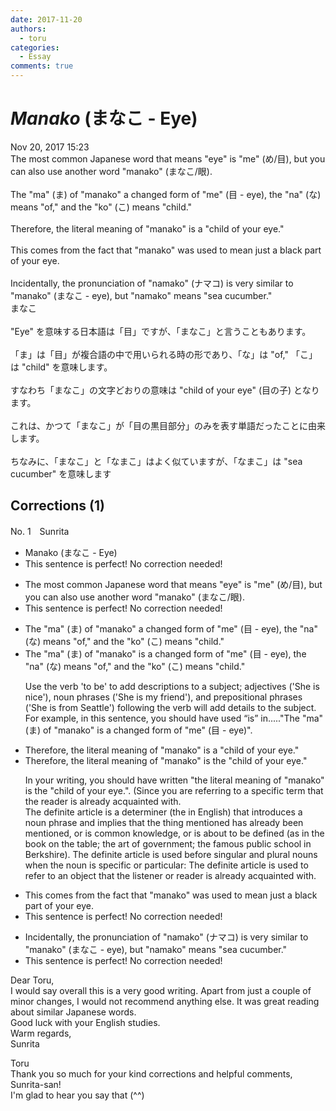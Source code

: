 ```yaml
---
date: 2017-11-20
authors:
  - toru
categories:
  - Essay
comments: true
---
```


# <strong><em>Manako</strong></em> (まなこ - Eye)
<div class="date">Nov 20, 2017 15:23</div>
<div id="post"><div id="body_show_ori">
The most common Japanese word that means "eye" is "me" (め/目), but you can also use another word "manako" (まなこ/眼).<br/><br/>The "ma" (ま) of "manako" a changed form of "me" (目 - eye), the "na" (な) means "of," and the "ko" (こ) means "child."<br/><br/>Therefore, the literal meaning of "manako" is a "child of your eye."<br/><br/>This comes from the fact that "manako" was used to mean just a black part of your eye.<br/><br/>Incidentally, the pronunciation of "namako" (ナマコ) is very similar to "manako" (まなこ - eye), but "namako" means "sea cucumber."
</div></div>

<!-- more -->

<div id="post_ja"><div id="body_show_mo">
まなこ<br/><br/>"Eye" を意味する日本語は「目」ですが、「まなこ」と言うこともあります。<br/><br/>「ま」は「目」が複合語の中で用いられる時の形であり、「な」は "of," 「こ」は "child" を意味します。<br/><br/>すなわち「まなこ」の文字どおりの意味は "child of your eye" (目の子) となります。<br/><br/>これは、かつて「まなこ」が「目の黒目部分」のみを表す単語だったことに由来します。<br/><br/>ちなみに、「まなこ」と「なまこ」はよく似ていますが、「なまこ」は "sea cucumber" を意味します
</div></div>

## Corrections (1)
<div id="block"><div class="first_name"> No. 1　<span class="just_name">Sunrita</span></div><div id="block2">
<ul class="correction_field">
<li class="incorrect">Manako (まなこ - Eye)</li>
<li class="corrected perfect">This sentence is perfect! No correction needed!</li>
</ul>
<ul class="correction_field">
<li class="incorrect">The most common Japanese word that means "eye" is "me" (め/目), but you can also use another word "manako" (まなこ/眼).</li>
<li class="corrected perfect">This sentence is perfect! No correction needed!</li>
</ul>
<ul class="correction_field">
<li class="incorrect">The "ma" (ま) of "manako" a changed form of "me" (目 - eye), the "na" (な) means "of," and the "ko" (こ) means "child."</li>
<li class="corrected correct">
<span class="f_blue">The "ma" (ま) of "manako" is a changed form of "me" (目 - eye),</span> the "na" (な) means "of," and the "ko" (こ) means "child."
<p class="correction_comment">Use the verb 'to be' to add descriptions to a subject; adjectives ('She is nice'), noun phrases ('She is my friend'), and prepositional phrases ('She is from Seattle') following the verb will add details to the subject. For example, in this sentence, you should have used “is” in....."The "ma" (ま) of "manako" is a changed form of "me" (目 - eye)".</p>
</li>
</ul>
<ul class="correction_field">
<li class="incorrect">Therefore, the literal meaning of "manako" is a "child of your eye."</li>
<li class="corrected correct">
Therefore, the literal meaning of "manako" is <span class="f_blue">the</span> "child of your eye."
<p class="correction_comment">In your writing, you should have written "the literal meaning of "manako" is the "child of your eye.". (Since you are referring to a specific term that the reader is already acquainted with.<br/>The definite article is a determiner (the in English) that introduces a noun phrase and implies that the thing mentioned has already been mentioned, or is common knowledge, or is about to be defined (as in the book on the table; the art of government; the famous public school in Berkshire). The definite article is used before singular and plural nouns when the noun is specific or particular: The definite article is used to refer to an object that the listener or reader is already acquainted with.</p>
</li>
</ul>
<ul class="correction_field">
<li class="incorrect">This comes from the fact that "manako" was used to mean just a black part of your eye.</li>
<li class="corrected perfect">This sentence is perfect! No correction needed!</li>
</ul>
<ul class="correction_field">
<li class="incorrect">Incidentally, the pronunciation of "namako" (ナマコ) is very similar to "manako" (まなこ - eye), but "namako" means "sea cucumber."</li>
<li class="corrected perfect">This sentence is perfect! No correction needed!</li>
</ul>
<p class="comment_small">
 Dear Toru,
 <br/>
 I would say overall this is a very good writing. Apart from just a couple of minor changes, I would not recommend anything else. It was great reading about similar Japanese words.
 <br/>
 Good luck with your English studies.
 <br/>
 Warm regards,
 <br/>
 Sunrita
</p>

</div><div class="name"><span class="just_name">Toru</span><br>
Thank you so much for your kind corrections and helpful comments, Sunrita-san!<br/>I'm glad to hear you say that (^^)
</div>
</div>
